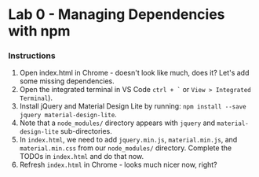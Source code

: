 # Lab 0 - Managing Dependencies with npm

### Instructions

1. Open index.html in Chrome - doesn't look like much, does it? Let's add some missing dependencies.
2. Open the integrated terminal in VS Code `` ctrl + ` `` or `View > Integrated Terminal`).
3. Install jQuery and Material Design Lite by running: `npm install --save jquery material-design-lite`.
4. Note that a `node_modules/` directory appears with `jquery` and `material-design-lite` sub-directories.
5. In `index.html`, we need to add `jquery.min.js`, `material.min.js`, and `material.min.css` from our `node_modules/` directory. Complete the TODOs in `index.html` and do that now.
6. Refresh `index.html` in Chrome - looks much nicer now, right?
